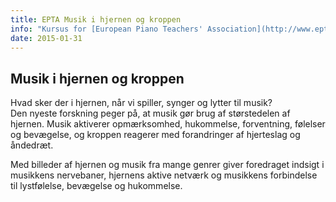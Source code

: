 ```yaml
---
title: EPTA Musik i hjernen og kroppen
info: "Kursus for [European Piano Teachers' Association](http://www.epta.dk)   \nD. 31. januar 2015 kl. 12.30-14  \nBrofogedvej 10, 2400 København NV"
date: 2015-01-31
---
```


## Musik i hjernen og kroppen   
 
Hvad sker der i hjernen, når vi spiller, synger og lytter til musik?  
Den nyeste forskning peger på, at musik gør brug af størstedelen af hjernen. Musik aktiverer opmærksomhed, hukommelse, forventning, følelser og bevægelse, og kroppen reagerer med forandringer af hjerteslag og åndedræt.  

Med billeder af hjernen og musik fra mange genrer giver foredraget indsigt i musikkens nervebaner, hjernens aktive netværk og musikkens forbindelse til lystfølelse, bevægelse og hukommelse.